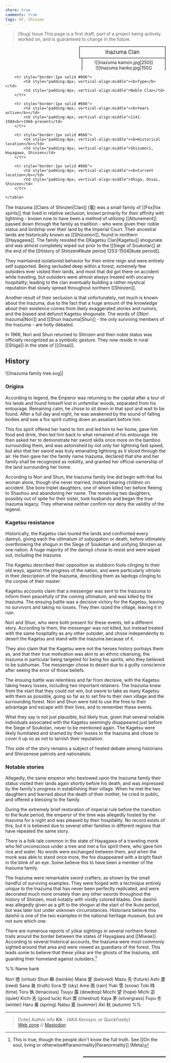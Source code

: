 ```yaml
---
share: true
comments: true
tags: HT, Shinzen
---
```

> [!bug] Issue
> This page is a first draft, part of a project being actively worked on, and is guaranteed to change in the future.

<div>
  <span style="float:right; width:260px; margin-left:14px; border:2px solid #666; line-height:1.5; font-size:larger; text-align:center; padding:4px">Inazuma Clan</span>
  </div>

  <span style="float:right; clear:right; width:260px; margin-left:14px; border-left:2px solid #666; border-right:2px solid #666; text-align:center; padding-top:4px">![[Inazuma kamon.jpg|250]]<br>![[Inazuma hanko.jpg|150]]</span>

  <div class="" style="float:right; clear:right">
    <table class="" style="float:right; clear:right; width:260px; margin-left:14px; margin-bottom:7px; border:2px solid #666; border-collapse:collapse; line-height:1.5; font-size:small">
	
		<tr style="border:1px solid #666">
			<td style="padding:4px; vertical-align:middle"><b>Type</b></td>
			<td style="padding:4px; vertical-align:middle">Noble Clan</td>
		</tr>
		
		<tr style="border:1px solid #666">
			<td style="padding:4px; vertical-align:middle"><b>Years active</b></td>
			<td style="padding:4px; vertical-align:middle">1141-1504<br>1966-present</td>
		</tr>
		
		<tr style="border:1px solid #666">
			<td style="padding:4px; vertical-align:middle"><b>Historical location</b></td>
			<td style="padding:4px; vertical-align:middle">Shizumori, Hayagawa, Shinzen</td>
		</tr>
		
		<tr style="border:1px solid #666">
			<td style="padding:4px; vertical-align:middle"><b>Current location</b></td>
			<td style="padding:4px; vertical-align:middle">Shiga, Onsai, Shinzen</td>
		</tr>
	
    </table>
  </div>

The Inazuma [[Clans of Shinzen|Clan]] (電) was a small family of [[Fox|fox spirits]] that lived in relative seclusion, known primarily for their affinity with lightning - known now to have been a method of utilizing [[Attunement]] passed down through the family as tradition - who were given their noble status and lordship over their land by the Imperial Court. Their ancestral lands are historically known as [[Shizumori]], found in northern [[Hayagawa]]. The family resisted the [[Kagetsu Clan|Kagetsu]] shogunate and was almost completely wiped out prior to the [[Siege of Soukotan]] at the end of the [[History of Shinzen#Ikute period 1253-1504|Ikute period]].

They maintained isolationist behavior for their entire reign and were entirely self supported. Being secluded deep within a forest, extremely few outsiders ever visited their lands, and most that did got there on accident while traveling, but outsiders were almost always treated with uncanny hospitality, leading to the clan eventually building a rather mystical reputation that slowly spread throughout northern [[Shinzen]].

Another result of their seclusion is that unfortunately, not much is known about the Inazuma, due to the fact that a huge amount of the knowledge about their existence comes from likely exaggerated stories and rumors, and the biased and defunct Kagetsu shogunate. The words of [[Nori Inazuma|Nori]] and [[Shun Inazuma|Shun]] - the only surviving members of the Inazuma - are hotly debated.

In 1966, Nori and Shun returned to Shinzen and their noble status was officially recognized as a symbolic gesture. They now reside in rural [[Shiga]] in the state of [[Onsai]].

## History

![[Inazuma family tree.svg]]

### Origins

According to legend, the Emperor was returning to the capital after a tour of his lands and found himself lost in unfamiliar woods, separated from his entourage. Remaining calm, he chose to sit down in that spot and wait to be found. After a full day and night, he was awakened by the sound of falling bodies and saw a fox spirit cutting down an assailant before him.

This fox spirit offered her hand to him and led him to her home, gave him food and drink, then led him back to what remained of his entourage. He then asked her to demonstrate her sword skills once more on the bamboo surrounding them, and was astonished by not only her lightning fast speed, but also that her sword was truly emanating lightning as it sliced through the air. He then gave her the family name Inazuma, declared that she and her family shall be recognized as nobility, and granted her official ownership of the land surrounding her home.

According to Nori and Shun, the Inazuma family line did begin with that fox woman alone, though she never married, instead bearing children on accident. She bore triplet daughters, one of whom killed her before fleeing to Shaohou and abandoning her name. The remaining two daughters, possibly out of spite for their sister, took husbands and began the true Inazuma legacy. They otherwise neither confirm nor deny the validity of the legend.

### Kagetsu resistance

Historically, the Kagetsu clan toured the lands and confronted every daimyō, giving each the ultimatum of subjugation or death, before ultimately overthrowing the shogun in the Siege of Soukotan and unifying Shinzen as one nation. A huge majority of the daimyō chose to resist and were wiped out, including the Inazuma.

The Kagetsu described their opposition as stubborn fools clinging to their old ways, against the progress of the nation, and were particularly vitriolic in their description of the Inazuma, describing them as lapdogs clinging to the corpse of their master.

Kagetsu accounts claim that a messenger was sent to the Inazuma to inform them peacefully of the coming ultimatum, and was killed by the Inazuma. The ensuing battle was a decisive victory for the Kagetsu, leaving no survivors and taking no losses. They then razed the village, leaving it in ruin.

Nori and Shun, who were both present for these events, tell a different story. According to them, the messenger was not killed, but instead treated with the same hospitality as any other outsider, and chose independently to desert the Kagetsu and stand with the Inazuma because of it.

They also claim that the Kagetsu were not the heroes history portrays them as, and that their true motivation was akin to an ethnic cleansing, the Inazuma in particular being targeted for being fox spirits, who they believed to be subhuman. The messenger chose to desert due to a guilty conscience after seeing the error of those beliefs.

The ensuing battle was relentless and far from decisive, with the Kagetsu taking heavy losses, including two important retainers. The Inazuma knew from the start that they could not win, but swore to take as many Kagetsu with them as possible, going so far as to set fire to their own village and the surrounding forest. Nori and Shun were told to use the fires to their advantage and escape with their lives, and to remember these events.

What they say is not just plausible, but likely true, given that several notable individuals associated with the Kagetsu seemingly disappeared just before the Siege of Soukotan, never to be mentioned again. The Kagetsu were likely humiliated and shamed by their losses to the Inazuma and chose to cover it up so as not to tarnish their reputation.

This side of the story remains a subject of heated debate among historians and Shinzenese patriots and nationalists.

### Notable stories

Allegedly, the same emperor who bestowed upon the Inazuma family their status visited their lands again shortly before his death, and was impressed by the family's progress in establishing their village. When he met the two daughters and learned about the death of their mother, he cried in public, and offered a blessing to the family.

During the extremely brief restoration of imperial rule before the transition to the Ikute period, the emperor of the time was allegedly hosted by the Inazuma for a night and was pleased by their hospitality. No record exists of this, but it is believed due to several other families in different regions that have repeated the same story.

There is a folk tale common in the state of Hayagawa of a traveling monk who fell unconscious under a tree and met a fox spirit there, who gave him rice and water. No words were exchanged between them, and when the monk was able to stand once more, the fox disappeared with a bright flash in the blink of an eye. Some believe this to have been a member of the Inazuma family.

The Inazuma were remarkable sword crafters, as shown by the small handful of surviving examples. They were forged with a technique entirely unique to the Inazuma that has never been perfectly replicated, and were decorated much more ornately than any other swords throughout the history of Shinzen, most notably with vividly colored blades. One daishō was allegedly given as a gift to the shogun at the start of the Ikute period, but was later lost under unknown circumstances. Historians believe this daishō is one of the two examples in the national heritage museum, but are not sure which one.

There are numerous reports of yōkai sightings in several northern forest trails around the border between the states of Hayagawa and [[Miwae]]. According to several historical accounts, the Inazuma were most commonly sighted around that area and were viewed as guardians of the forest. This leads some to believe that these yōkai are the ghosts of the Inazuma, still guarding their homeland against outsiders.[^1]

[^1]: This is true, though the people don't know the full truth. See [[On the soul, living or otherwise#Paranormality|Paranormality]] (Meta)

%% Name bank

Nori 徳 (virtue)
Shun 瞬 (twinkle)
Mana 愛 (beloved)
Mazu 先 (future)
Ashi 蘆 (reed)
Sana 眞 (truth)
Sora 空 (sky)
Ame 雨 (rain)
Yuki 雪 (snow)
Toki 時 (time)
Toru 執 (tenacious)
Tsuyu 露 (dewdrop)
Mochi 望 (hope)
Michi 宓 (quiet)
Kichi 吉 (good luck)
Kuri 栗 (chestnut)
Kaya 茅 (silvergrass)
Fuyu 冬 (winter)
Haru 春 (spring)
Natsu 夏 (summer)
Aki 秋 (autumn)
%%

-----
> [!cite] Author info
> **Kit** - *(AKA Kerosyn, or QuickFastly)*\
> [Web zone](https://kitabe.link) // [Mastodon](https://social.tripulse.net/@kit)